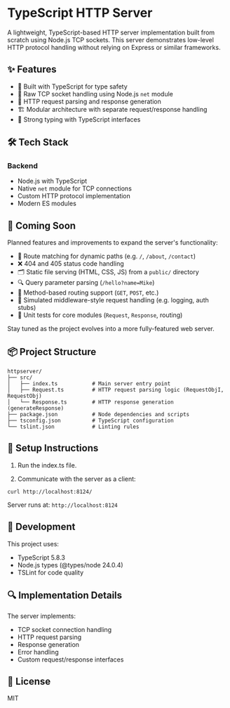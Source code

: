 # TypeScript HTTP Server

A lightweight, TypeScript-based HTTP server implementation built from scratch using Node.js TCP sockets. This server demonstrates low-level HTTP protocol handling without relying on Express or similar frameworks.

## ✨ Features

- 🔧 Built with TypeScript for type safety
- 🔌 Raw TCP socket handling using Node.js `net` module
- 📝 HTTP request parsing and response generation
- 🏗️ Modular architecture with separate request/response handling
- 💪 Strong typing with TypeScript interfaces

## 🛠️ Tech Stack

### Backend
- Node.js with TypeScript
- Native `net` module for TCP connections
- Custom HTTP protocol implementation
- Modern ES modules

## 🚧 Coming Soon

Planned features and improvements to expand the server's functionality:

- 🧭 Route matching for dynamic paths (e.g. `/`, `/about`, `/contact`)
- ❌ 404 and 405 status code handling
- 🗂 Static file serving (HTML, CSS, JS) from a `public/` directory
- 🔍 Query parameter parsing (`/hello?name=Mike`)
- 🔀 Method-based routing support (`GET`, `POST`, etc.)
- 🔐 Simulated middleware-style request handling (e.g. logging, auth stubs)
- 🧪 Unit tests for core modules (`Request`, `Response`, routing)

Stay tuned as the project evolves into a more fully-featured web server.
## 📦 Project Structure
```
httpserver/
├── src/
│   ├── index.ts           # Main server entry point
│   ├── Request.ts         # HTTP request parsing logic (RequestObjI, RequestObj)
│   └── Response.ts        # HTTP response generation (generateResponse)
├── package.json           # Node dependencies and scripts
├── tsconfig.json          # TypeScript configuration
└── tslint.json            # Linting rules
```

## 🔧 Setup Instructions

1. Run the index.ts file.

2. Communicate with the server as a client:
```
curl http://localhost:8124/     
``` 

Server runs at: `http://localhost:8124`

## 🚀 Development

This project uses:
- TypeScript 5.8.3
- Node.js types (@types/node 24.0.4)
- TSLint for code quality

## 🔍 Implementation Details

The server implements:
- TCP socket connection handling
- HTTP request parsing
- Response generation
- Error handling
- Custom request/response interfaces

## 📝 License

MIT